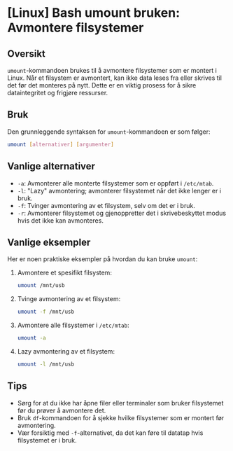 # [Linux] Bash umount bruken: Avmontere filsystemer

## Oversikt
`umount`-kommandoen brukes til å avmontere filsystemer som er montert i Linux. Når et filsystem er avmontert, kan ikke data leses fra eller skrives til det før det monteres på nytt. Dette er en viktig prosess for å sikre dataintegritet og frigjøre ressurser.

## Bruk
Den grunnleggende syntaksen for `umount`-kommandoen er som følger:

```bash
umount [alternativer] [argumenter]
```

## Vanlige alternativer
- `-a`: Avmonterer alle monterte filsystemer som er oppført i `/etc/mtab`.
- `-l`: "Lazy" avmontering; avmonterer filsystemet når det ikke lenger er i bruk.
- `-f`: Tvinger avmontering av et filsystem, selv om det er i bruk.
- `-r`: Avmonterer filsystemet og gjenoppretter det i skrivebeskyttet modus hvis det ikke kan avmonteres.

## Vanlige eksempler
Her er noen praktiske eksempler på hvordan du kan bruke `umount`:

1. Avmontere et spesifikt filsystem:
   ```bash
   umount /mnt/usb
   ```

2. Tvinge avmontering av et filsystem:
   ```bash
   umount -f /mnt/usb
   ```

3. Avmontere alle filsystemer i `/etc/mtab`:
   ```bash
   umount -a
   ```

4. Lazy avmontering av et filsystem:
   ```bash
   umount -l /mnt/usb
   ```

## Tips
- Sørg for at du ikke har åpne filer eller terminaler som bruker filsystemet før du prøver å avmontere det.
- Bruk `df`-kommandoen for å sjekke hvilke filsystemer som er montert før avmontering.
- Vær forsiktig med `-f`-alternativet, da det kan føre til datatap hvis filsystemet er i bruk.